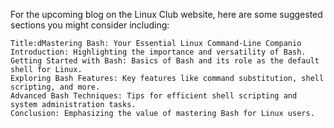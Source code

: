 For the upcoming blog on the Linux Club website, here are some suggested sections you might consider including:

    Title:dMastering Bash: Your Essential Linux Command-Line Companio
    Introduction: Highlighting the importance and versatility of Bash.
    Getting Started with Bash: Basics of Bash and its role as the default shell for Linux.
    Exploring Bash Features: Key features like command substitution, shell scripting, and more.
    Advanced Bash Techniques: Tips for efficient shell scripting and system administration tasks.
    Conclusion: Emphasizing the value of mastering Bash for Linux users.
